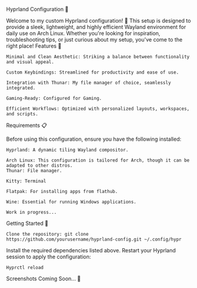 Hyprland Configuration 🚀

Welcome to my custom Hyprland configuration! 🎨 This setup is designed to provide a sleek, lightweight, and highly efficient Wayland environment for daily use on Arch Linux. Whether you're looking for inspiration, troubleshooting tips, or just curious about my setup, you've come to the right place!
Features 🌟

    Minimal and Clean Aesthetic: Striking a balance between functionality and visual appeal.
    
    Custom Keybindings: Streamlined for productivity and ease of use.
    
    Integration with Thunar: My file manager of choice, seamlessly integrated.
    
    Gaming-Ready: Configured for Gaming.
        
    Efficient Workflows: Optimized with personalized layouts, workspaces, and scripts.

Requirements 📋

Before using this configuration, ensure you have the following installed:

    Hyprland: A dynamic tiling Wayland compositor.
    
    Arch Linux: This configuration is tailored for Arch, though it can be adapted to other distros.
    Thunar: File manager.
    
    Kitty: Terminal
    
    Flatpak: For installing apps from flathub.
    
    Wine: Essential for running Windows applications.

    Work in progress...
Getting Started 🚀

    Clone the repository: git clone https://github.com/yourusername/hyprland-config.git ~/.config/hypr

Install the required dependencies listed above.
Restart your Hyprland session to apply the configuration:

    Hyprctl reload

Screenshots Coming Soon... 📸
